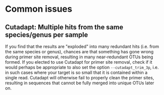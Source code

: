 # Common issues

## Cutadapt: Multiple hits from the same species/genus per sample

If you find that the results are "exploded" into many redundant hits (i.e. from the same species or genus), chances are that something has gone wrong during primer site removal, resulting in many near-redundant OTUs being formed. If you elected to use Cutadapt for primer site removal, check if it would perhaps be appropriate to also set the option `--cutadapt_trim_3p`, i.e. in such cases where your target is so small that it is contained within a single read. Cutadapt will otherwise fail to properly clean the primer sites, resulting in sequences that cannot be fully merged into unique OTUs later on.

